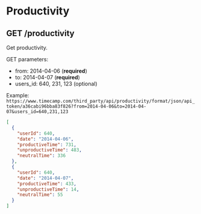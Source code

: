Productivity
======

GET /productivity
----------

Get productivity.

GET parameters:
* from: 2014-04-06 (__required__)
* to: 2014-04-07 (__required__)
* users_id: 640, 231, 123 (optional)

Example:
`https://www.timecamp.com/third_party/api/productivity/format/json/api_token/a36cabi96bba83f826?from=2014-04-06&to=2014-04-07&users_id=640,231,123`
```json
[
  {
    "userId": 640,
    "date": "2014-04-06",
    "productiveTime": 731,
    "unproductiveTime": 483,
    "neutralTime": 336
  },
  {
    "userId": 640,
    "date": "2014-04-07",
    "productiveTime": 433,
    "unproductiveTime": 14,
    "neutralTime": 55
  }
]
```